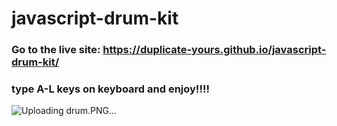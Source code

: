 # javascript-drum-kit
### Go to the live site: https://duplicate-yours.github.io/javascript-drum-kit/
### type A-L keys on keyboard and enjoy!!!!

![Uploading drum.PNG…](https://ibb.co/hmR5C87)
